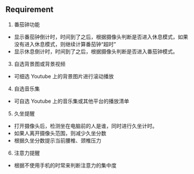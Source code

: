 ## Requirement
1. 番茄钟功能
  - 显示番茄钟倒计时，时间到了之后，根据摄像头判断是否进入休息模式，如果没有进入休息模式，则继续计算番茄钟“超时”
  - 显示休息倒计时，时间到了之后，根据摄像头判断是否进入番茄钟模式。
3. 自选背景图或背景视频
  - 可细选 Youtube 上的背景图片进行滚动播放
4. 自选音乐集
  - 可自选 Youtube 上的音乐集或其他平台的播放清单
5. 久坐提醒
  - 打开摄像头后，检测坐在电脑前的人是谁，同时进行久坐计时。
  - 如果人离开摄像头范围，则减少久坐分数
  - 根据久坐分数提示当前腰椎、颈椎压力
6. 注意力提醒
  - 根据不使用手机的时常来判断注意力的集中度
